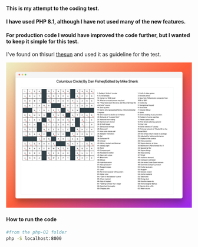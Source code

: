 #### This is my attempt to the coding test.

#### I have used PHP 8.1, although I have not used many of the new features.

#### For production code I would have improved the code further, but I wanted to keep it simple for this test.

I've found on thisurl [thesun](https://feeds.thesun.co.uk/puzzles/crossword/20221019/51884/) and used it as guideline for the test.

![CrossWord Example](./crossword.jpeg)

#### How to run the code

```bash
#from the php-02 folder
php -S localhost:8000
```

